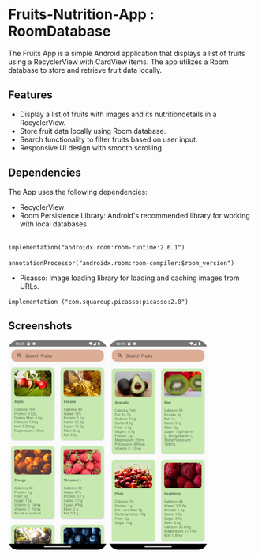 
# Fruits-Nutrition-App : RoomDatabase

The Fruits App is a simple Android application that displays a list of fruits using a RecyclerView with CardView items. The app utilizes a Room database to store and retrieve fruit data locally.

## Features

- Display a list of fruits with images and its nutritiondetails in a RecyclerView.
- Store fruit data locally using Room database.
- Search functionality to filter fruits based on user input.
- Responsive UI design with smooth scrolling.

## Dependencies

The App uses the following dependencies:

- RecyclerView: 
- Room Persistence Library: Android's recommended library for working with local databases.
  
```
  
implementation("androidx.room:room-runtime:2.6.1")

annotationProcessor("androidx.room:room-compiler:$room_version")

```
- Picasso: Image loading library for loading and caching images from URLs.
  
```
implementation ("com.squareup.picasso:picasso:2.8") 

```
## Screenshots
<img src="app/src/main/res/drawable/screenshot_01.png" width="200" /> <img src="app/src/main/res/drawable/screenshot_02.png" width="200" /> 


